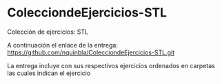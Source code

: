 # ColecciondeEjercicios-STL
Colección de ejercicios: STL

A continuación el enlace de la entrega:
https://github.com/nquinbla/ColecciondeEjercicios-STL.git

La entrega incluye con sus respectivos ejercicios ordenados en carpetas las cuales indican el ejercicio
